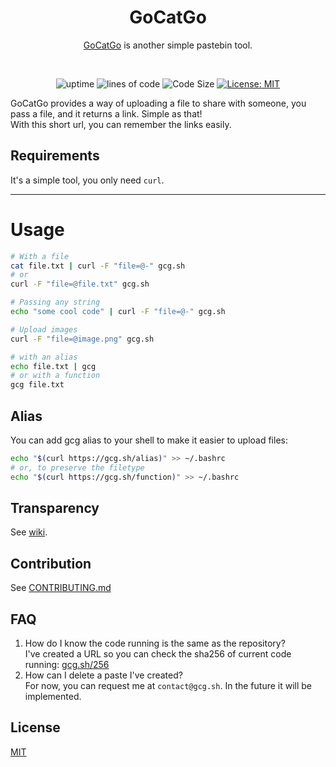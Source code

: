 <div align="center">

<h1> GoCatGo </h1>

<a href="https://gcg.sh">GoCatGo</a> is another simple pastebin tool.<br>

<br>

![uptime](https://status.essia.dev/api/badge/2/uptime/24) ![lines of code](https://sloc.xyz/github/vaaleyard/gocatgo) ![Code Size](https://img.shields.io/github/languages/code-size/vaaleyard/gocatgo) [![License: MIT](https://img.shields.io/badge/License-MIT-blue.svg)](./LICENSE)

</div> 

GoCatGo provides a way of uploading a file to share with someone, you pass a file, and it returns a link. Simple as that!  
With this short url, you can remember the links easily.

## Requirements
It's a simple tool, you only need `curl`.

---

# Usage
```bash
# With a file
cat file.txt | curl -F "file=@-" gcg.sh
# or
curl -F "file=@file.txt" gcg.sh
```

```bash
# Passing any string
echo "some cool code" | curl -F "file=@-" gcg.sh
```

```bash
# Upload images
curl -F "file=@image.png" gcg.sh
```

```bash
# with an alias
echo file.txt | gcg
# or with a function
gcg file.txt
```

## Alias
You can add gcg alias to your shell to make it easier to upload files:
```bash
echo "$(curl https://gcg.sh/alias)" >> ~/.bashrc
# or, to preserve the filetype
echo "$(curl https://gcg.sh/function)" >> ~/.bashrc
```

## Transparency
See [wiki](https://github.com/vaaleyard/gocatgo/wiki).

## Contribution
See [CONTRIBUTING.md](./CONTRIBUTING.md)

## FAQ
1. How do I know the code running is the same as the repository?  
   I've created a URL so you can check the sha256 of current code running: [gcg.sh/256](https://gcg.sh/256)  
2. How can I delete a paste I've created?  
   For now, you can request me at `contact@gcg.sh`. In the future it will be implemented.

## License
[MIT](./LICENSE)
